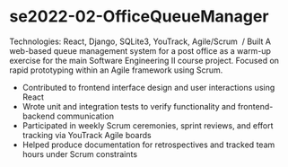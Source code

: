 # se2022-02-OfficeQueueManager

Technologies: React, Django, SQLite3, YouTrack, Agile/Scrum 
/
Built A web-based queue management system for a post office as a warm-up exercise for the main Software Engineering II course project. Focused on rapid prototyping within an Agile framework using Scrum.
- Contributed to frontend interface design and user interactions using React
- Wrote unit and integration tests to verify functionality and frontend-backend communication
- Participated in weekly Scrum ceremonies, sprint reviews, and effort tracking via YouTrack Agile boards
- Helped produce documentation for retrospectives and tracked team hours under Scrum constraints
